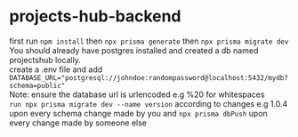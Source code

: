 # projects-hub-backend

first run 
```npm install``` then 
```npx prisma generate``` then
```npx prisma migrate dev``` <br>
You should already have postgres installed and created a db named projectshub locally.<br>
create a .env file and add 
```DATABASE_URL="postgresql://johndoe:randompassword@localhost:5432/mydb?schema=public"``` <br>
Note: ensure the database url is urlencoded e.g %20 for whitespaces<br>
```run npx prisma migrate dev --name version``` according to changes e.g 1.0.4 upon every schema change made by you and 
```npx prisma dbPush``` upon every change made by someone else
